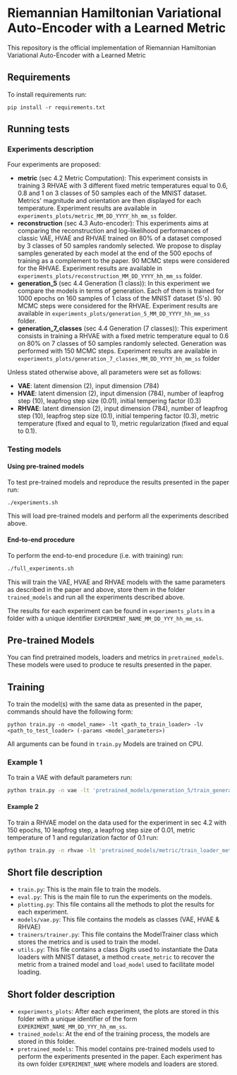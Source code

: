 # Riemannian Hamiltonian Variational Auto-Encoder with a Learned Metric

This repository is the official implementation of Riemannian Hamiltonian Variational Auto-Encoder with a Learned Metric


## Requirements

To install requirements run:

```setup
pip install -r requirements.txt
```

## Running tests

### Experiments description

Four experiments are proposed:

- **metric** (sec 4.2 Metric Computation): This experiment consists in training 3 RHVAE with 3 different fixed metric temperatures equal to 0.6, 0.8 and 1 on 3 classes of 50 samples each of the MNIST dataset. Metrics' magnitude and orientation are then displayed for each temperature. Experiment results are available in `experiments_plots/metric_MM_DD_YYYY_hh_mm_ss` folder.
- **reconstruction** (sec 4.3 Auto-encoder): This experiments aims at comparing the reconstruction and log-likelihood performances of classic VAE, HVAE and RHVAE trained on 80% of a dataset composed by 3 classes of 50 samples randomly selected. We propose to display samples generated by each model at the end of the 500 epochs of training as a complement to the paper. 90 MCMC steps were considered for the RHVAE. Experiment results are available in `experiments_plots/reconstruction_MM_DD_YYYY_hh_mm_ss` folder.
- **generation_5** (sec 4.4 Generation (1 class)): In this experiment we compare the models in terms of generation. Each of them is trained for 1000 epochs on 160 samples of 1 class of the MNIST dataset (5's). 90 MCMC steps were considered for the RHVAE. Experiment results are available in `experiments_plots/generation_5_MM_DD_YYYY_hh_mm_ss` folder.
- **generation_7_classes** (sec 4.4 Generation (7 classes)): This experiment consists in training a RHVAE with a fixed metric temperature equal to 0.6 on 80% on 7 classes of 50 samples randomly selected. Generation was performed with 150 MCMC steps. Experiment results are available in `experiments_plots/generation_7_classes_MM_DD_YYYY_hh_mm_ss` folder

Unless stated otherwise above, all parameters were set as follows:

- **VAE**: latent dimension (2), input dimension (784)
- **HVAE**: latent dimension (2), input dimension (784), number of leapfrog step (10), leapfrog step size (0.01), initial tempering factor (0.3)
- **RHVAE**: latent dimension (2), input dimension (784), number of leapfrog step (10), leapfrog step size (0.1), initial tempering factor (0.3), metric temperature (fixed and equal to 1), metric regularization (fixed and equal to 0.1).

### Testing models

#### Using pre-trained models

To test pre-trained models and reproduce the results presented in the paper run:

```bash
./experiments.sh
```

This  will load pre-trained models and perform all the experiments described above.

#### End-to-end procedure

To perform the end-to-end procedure (i.e. with training) run:

```bash
./full_experiments.sh
```

This will train the VAE, HVAE and RHVAE models with the same parameters as described in the paper and above, store them in the folder `trained_models` and run all the experiments described above.

The results for each experiment can be found in `experiments_plots` in a folder with a unique identifier `EXPERIMENT_NAME_MM_DD_YYY_hh_mm_ss`.


## Pre-trained Models

You can find pretrained models, loaders and metrics in `pretrained_models`. These models were used to produce te results presented in the paper.


## Training

To train the model(s) with the same data as presented in the paper, commands should have the following form:

```train
python train.py -n <model_name> -lt <path_to_train_loader> -lv <path_to_test_loader> (-params <model_parameters>)
```

All arguments can be found in `train.py`
Models are trained on CPU.

### Example 1

To train a VAE with default parameters run:

```bash
python train.py -n vae -lt 'pretrained_models/generation_5/train_generation_5_loader_generation_5_final' -lv 'pretrained_models/generation_5/test_generation_5_loader_generation_5_final' -ne 1000'
```

#### Example 2

To train a RHVAE model on the data used for the experiment in sec 4.2 with 150 epochs, 10 leapfrog step, a leapfrog step size of 0.01, metric temperature of 1 and regularization factor of 0.1 run:

```bash
python train.py -n rhvae -lt 'pretrained_models/metric/train_loader_metric_final' -lv 'pretrained_models/metric/test_loader_metric_final' -ne 150 -n_lf 10 -eps_lf 0.01 -temp 1 -reg 0.1-spec 'T1'

```

## Short file description

- `train.py`: This is the main file to train the models.
- `eval.py`: This is the main file to run the experiments on the models.
- `plotting.py`: This file contains all the methods to plot the results for each experiment.
- `models/vae.py`: This file contains the models as classes (VAE, HVAE & RHVAE)
- `trainers/trainer.py`: This file contains the ModelTrainer class which stores the metrics and is used to train the model.
- `utils.py`: This file contains a class Digits used to instantiate the Data loaders with MNIST dataset, a method `create_metric` to recover the metric from a trained model and `load_model` used to facilitate model loading.

## Short folder description

- `experiments_plots`: After each experiment, the plots are stored in this folder with a unique identifier of the form `EXPERIMENT_NAME_MM_DD_YYY_hh_mm_ss`.
- `trained_models`: At the end of the training process, the models are stored in this folder.
- `pretrained_models`: This model contains pre-trained models used to perform the experiments presented in the paper. Each experiment has its own folder `EXPERIMENT_NAME` where models and loaders are stored.
